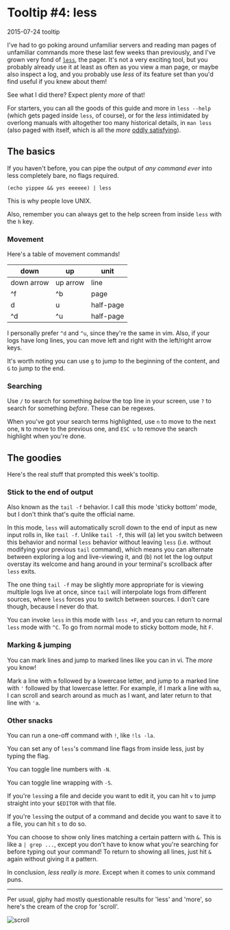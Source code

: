 # Tooltip #4: less

<date>2015-07-24</date>
<tags>tooltip</tags>

I've had to go poking around unfamiliar servers and reading man pages of unfamiliar commands more these last few weeks than previously, and I've grown very fond of [`less`](http://ss64.com/bash/less.html), the pager. It's not a very exciting tool, but you probably already use it at least as often as you view a man page, or maybe also inspect a log, and you probably use _less_ of its feature set than you'd find useful if you knew about them!

See what I did there? Expect plenty _more_ of that!

For starters, you can all the goods of this guide and more in `less --help` (which gets paged inside `less`, of course), or for the _less_ intimidated by overlong manuals with altogether too many historical details, in `man less` (also paged with itself, which is all the _more_ [oddly satisfying](https://www.reddit.com/r/oddlysatisfying)).

## The basics ##

If you haven't before, you can pipe the output of _any command ever_ into less completely bare, no flags required.

    (echo yippee && yes eeeeee) | less

This is why people love UNIX.

Also, remember you can always get to the help screen from inside `less` with the `h` key.

### Movement ###

Here's a table of movement commands!

| down       | up       | unit      |
|------------|----------|-----------|
| down arrow | up arrow | line      |
| ^f         | ^b       | page      |
| d          | u        | half-page |
| ^d         | ^u       | half-page |

I personally prefer `^d` and `^u`, since they're the same in vim. Also, if your logs have long lines, you can move left and right with the left/right arrow keys.

It's worth noting you can use `g` to jump to the beginning of the content, and `G` to jump to the end.

### Searching ###

Use `/` to search for something _below_ the top line in your screen, use `?` to search for something _before_. These can be regexes.

When you've got your search terms highlighted, use `n` to move to the next one, `N` to move to the previous one, and `ESC u` to remove the search highlight when you're done.

## The goodies ##

Here's the real stuff that prompted this week's tooltip.

### Stick to the end of output ###

Also known as the `tail -f` behavior. I call this mode 'sticky bottom' mode, but I don't think that's quite the official name.

In this mode, `less` will automatically scroll down to the end of input as new input rolls in, like `tail -f`. Unlike `tail -f`, this will (a) let you switch between this behavior and normal `less` behavior without leaving `less` (i.e. without modifying your previous `tail` command), which means you can alternate between exploring a log and live-viewing it, and (b) not let the log output overstay its welcome and hang around in your terminal's scrollback after `less` exits.

The one thing `tail -f` may be slightly more appropriate for is viewing multiple logs live at once, since `tail` will interpolate logs from different sources, where `less` forces you to switch between sources. I don't care though, because I never do that.

You can invoke `less` in this mode with `less +F`, and you can return to normal `less` mode with `^C`. To go from normal mode to sticky bottom mode, hit `F`.

### Marking & jumping ###

You can mark lines and jump to marked lines like you can in vi. The _more_ you know!

Mark a line with `m` followed by a lowercase letter, and jump to a marked line with `'` followed by that lowercase letter. For example, if I mark a line with `ma`, I can scroll and search around as much as I want, and later return to that line with `'a`.

### Other snacks ###

You can run a one-off command with `!`, like `!ls -la`.

You can set any of `less`'s command line flags from inside less, just by typing the flag.

You can toggle line numbers with `-N`.

You can toggle line wrapping with `-S`.

If you're `less`ing a file and decide you want to edit it, you can hit `v` to jump straight into your `$EDITOR` with that file.

If you're `less`ing the output of a command and decide you want to save it to a file, you can hit `s` to do so.

You can choose to show only lines matching a certain pattern with `&`. This is like a `| grep ...`, except you don't have to know what you're searching for before typing out your command! To return to showing all lines, just hit `&` again without giving it a pattern.

In conclusion, _less really is more_. Except when it comes to unix command puns.

---

Per usual, giphy had mostly questionable results for 'less' and 'more', so here's the cream of the crop for 'scroll'.

![scroll](http://media.giphy.com/media/xfCEOjlROkMne/giphy.gif)
